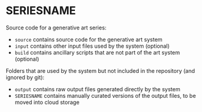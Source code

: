 # SERIESNAME

Source code for a generative art series:

- `source` contains source code for the generative art system
- `input` contains other input files used by the system (optional)
- `build` contains ancillary scripts that are not part of the art system (optional)

Folders that are used by the system but not included in the repository (and ignored by git):

- `output` contains raw output files generated directly by the system
- `SERIESNAME` contains manually curated versions of the output files, to be moved into cloud storage
